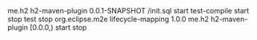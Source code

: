 <build>
		<plugins>
			<plugin>
				<groupId>me.h2</groupId>
				<artifactId>h2-maven-plugin</artifactId>
				<version>0.0.1-SNAPSHOT</version>
				<configuration>
					<init>/init.sql</init>
				</configuration>
				<executions>
					<execution>
						<id>start</id>
						<phase>test-compile</phase>
						<goals>
							<goal>start</goal>
						</goals>
					</execution>
					<execution>
						<id>stop</id>
						<phase>test</phase>
						<goals>
							<goal>stop</goal>
						</goals>
					</execution>
				</executions>
			</plugin>
		</plugins>
		<pluginManagement>
			<plugins>
				<plugin>
					<groupId>org.eclipse.m2e</groupId>
					<artifactId>lifecycle-mapping</artifactId>
					<version>1.0.0</version>
					<configuration>
						<lifecycleMappingMetadata>
							<pluginExecutions>
								<pluginExecution>
									<pluginExecutionFilter>
										<groupId>me.h2</groupId>
										<artifactId>h2-maven-plugin</artifactId>
										<versionRange>[0.0.0,)</versionRange>
										<goals>
											<goal>start</goal>
											<goal>stop</goal>
										</goals>
									</pluginExecutionFilter>
									<action>
										<ignore />
									</action>
								</pluginExecution>
							</pluginExecutions>
						</lifecycleMappingMetadata>
					</configuration>
				</plugin>
			</plugins>
		</pluginManagement>
	</build>